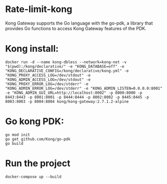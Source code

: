 # Rate-limit-kong
Kong Gateway supports the Go language with the go-pdk, a library that provides Go functions to access Kong Gateway features of the PDK. <br>

# Kong install:

```
docker run -d --name kong-dbless --network=kong-net -v "$(pwd):/kong/declarative/" -e "KONG_DATABASE=off" -e "KONG_DECLARATIVE_CONFIG=/kong/declarative/kong.yml" -e "KONG_PROXY_ACCESS_LOG=/dev/stdout" -e "KONG_ADMIN_ACCESS_LOG=/dev/stdout" -e "KONG_PROXY_ERROR_LOG=/dev/stderr" -e "KONG_ADMIN_ERROR_LOG=/dev/stderr" -e "KONG_ADMIN_LISTEN=0.0.0.0:8001" -e "KONG_ADMIN_GUI_URL=http://localhost:8002" -p 8000:8000 -p 8443:8443 -p 8001:8001 -p 8444:8444 -p 8002:8002 -p 8445:8445 -p 8003:8003 -p 8004:8004 kong/kong-gateway:2.7.1.2-alpine
```

# Go kong PDK:
```
go mod init
go get github.com/Kong/go-pdk
go build
```
# Run the project
```
docker-compose up --build
```
